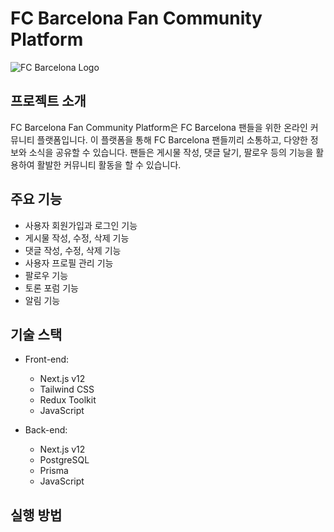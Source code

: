 # FC Barcelona Fan Community Platform

![FC Barcelona Logo](https://upload.wikimedia.org/wikipedia/ko/thumb/b/b1/FC_%EB%B0%94%EB%A5%B4%EC%85%80%EB%A1%9C%EB%82%98_%EB%A1%9C%EA%B3%A0.svg/300px-FC_%EB%B0%94%EB%A5%B4%EC%85%80%EB%A1%9C%EB%82%98_%EB%A1%9C%EA%B3%A0.svg.png)

## 프로젝트 소개

FC Barcelona Fan Community Platform은 FC Barcelona 팬들을 위한 온라인 커뮤니티 플랫폼입니다. 
이 플랫폼을 통해 FC Barcelona 팬들끼리 소통하고, 다양한 정보와 소식을 공유할 수 있습니다. 팬들은 게시물 작성, 댓글 달기, 팔로우 등의 기능을 활용하여 활발한 커뮤니티 활동을 할 수 있습니다.

## 주요 기능

- 사용자 회원가입과 로그인 기능
- 게시물 작성, 수정, 삭제 기능
- 댓글 작성, 수정, 삭제 기능
- 사용자 프로필 관리 기능
- 팔로우 기능
- 토론 포럼 기능
- 알림 기능

## 기술 스택

- Front-end:
  - Next.js v12
  - Tailwind CSS
  - Redux Toolkit
  - JavaScript

- Back-end:
  - Next.js v12
  - PostgreSQL
  - Prisma
  - JavaScript

## 실행 방법
